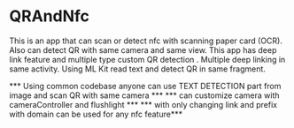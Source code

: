 # QRAndNfc

This is an app that can scan or detect nfc with scanning paper card (OCR). Also can detect QR with same camera and same view.
This app has deep link feature and multiple type custom QR detection .
Multiple deep linking in same activity.
Using ML Kit read text and detect QR in same fragment.


***  Using common codebase anyone can use TEXT DETECTION part from image and scan QR with same camera  ***
*** can customize camera with cameraController and flushlight ***
*** with only changing link and prefix with domain can be used for any nfc feature***
